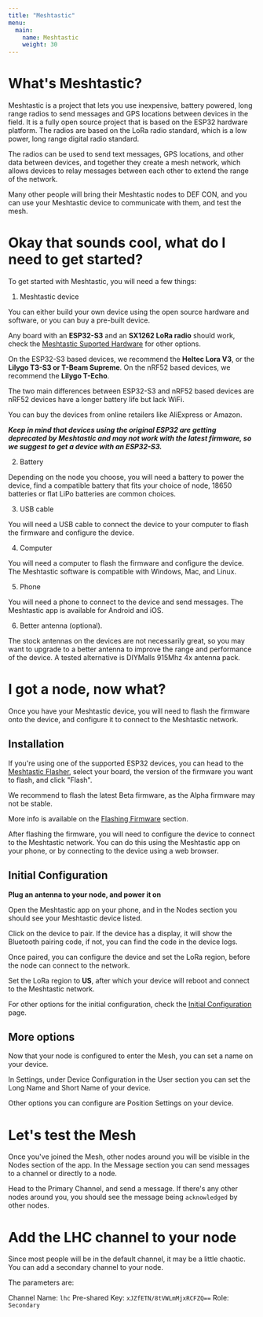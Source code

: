 ```yaml
---
title: "Meshtastic"
menu:
  main:
    name: Meshtastic
    weight: 30
---
```


# What's Meshtastic?

Meshtastic is a project that lets you use inexpensive, battery powered, long range radios to send messages and GPS locations between devices in the field. It is a fully open source project that is based on the ESP32 hardware platform. The radios are based on the LoRa radio standard, which is a low power, long range digital radio standard. 

The radios can be used to send text messages, GPS locations, and other data between devices, and together they create a mesh network, which allows devices to relay messages between each other to extend the range of the network.

Many other people will bring their Meshtastic nodes to DEF CON, and you can use your Meshtastic device to communicate with them, and test the mesh.

# Okay that sounds cool, what do I need to get started?

To get started with Meshtastic, you will need a few things:

1. Meshtastic device

You can either build your own device using the open source hardware and software, or you can buy a pre-built device. 

Any board with an **ESP32-S3** and an **SX1262 LoRa radio** should work, check the [Meshtastic Suported Hardware](https://meshtastic.org/docs/hardware/devices/) for other options. 

On the ESP32-S3 based devices, we recommend the **Heltec Lora V3**, or the **Lilygo T3-S3 or T-Beam Supreme**. On the nRF52 based devices, we recommend the **Lilygo T-Echo**.

The two main differences between ESP32-S3 and nRF52 based devices are nRF52 devices have a longer battery life but lack WiFi.

You can buy the devices from online retailers like AliExpress or Amazon.

***Keep in mind that devices using the original ESP32 are getting deprecated by Meshtastic and may not work with the latest firmware, so we suggest to get a device with an ESP32-S3.***

2. Battery

Depending on the node you choose, you will need a battery to power the device, find a compatible battery that fits your choice of node, 18650 batteries or flat LiPo batteries are common choices.

3. USB cable

You will need a USB cable to connect the device to your computer to flash the firmware and configure the device.

4. Computer

You will need a computer to flash the firmware and configure the device. The Meshtastic software is compatible with Windows, Mac, and Linux.

5. Phone

You will need a phone to connect to the device and send messages. The Meshtastic app is available for Android and iOS.

6. Better antenna (optional). 

The stock antennas on the devices are not necessarily great, so you may want to upgrade to a better antenna to improve the range and performance of the device. A tested alternative is DIYMalls 915Mhz 4x antenna pack.

# I got a node, now what?

Once you have your Meshtastic device, you will need to flash the firmware onto the device, and configure it to connect to the Meshtastic network.

## Installation

If you're using one of the supported ESP32 devices, you can head to the [Meshtastic Flasher](https://flasher.meshtastic.org/), select your board, the version of the firmware you want to flash, and click "Flash". 

We recommend to flash the latest Beta firmware, as the Alpha firmware may not be stable.

More info is available on the [Flashing Firmware](https://meshtastic.org/docs/getting-started/flashing-firmware/esp32/) section.

After flashing the firmware, you will need to configure the device to connect to the Meshtastic network. You can do this using the Meshtastic app on your phone, or by connecting to the device using a web browser.

## Initial Configuration

**Plug an antenna to your node, and power it on**

Open the Meshtastic app on your phone, and in the Nodes section you should see your Meshtastic device listed.

Click on the device to pair. If the device has a display, it will show the Bluetooth pairing code, if not, you can find the code in the device logs.

Once paired, you can configure the device and set the LoRa region, before the node can connect to the network.

Set the LoRa region to **US**, after which your device will reboot and connect to the Meshtastic network.

For other options for the initial configuration, check the [Initial Configuration](https://meshtastic.org/docs/getting-started/initial-config/) page.

## More options

Now that your node is configured to enter the Mesh, you can set a name on your device.

In Settings, under Device Configuration in the User section you can set the Long Name and Short Name of your device. 

Other options you can configure are Position Settings on your device.

# Let's test the Mesh

Once you've joined the Mesh, other nodes around you will be visible in the Nodes section of the app. In the Message section you can send messages to a channel or directly to a node. 

Head to the Primary Channel, and send a message. If there's any other nodes around you, you should see the message being `acknowledged` by other nodes. 

# Add the LHC channel to your node

Since most people will be in the default channel, it may be a little chaotic. You can add a secondary channel to your node.

The parameters are:
 
Channel Name: `lhc`
Pre-shared Key: `xJZfETN/8tVWLmMjxRCFZQ==`
Role: `Secondary`

